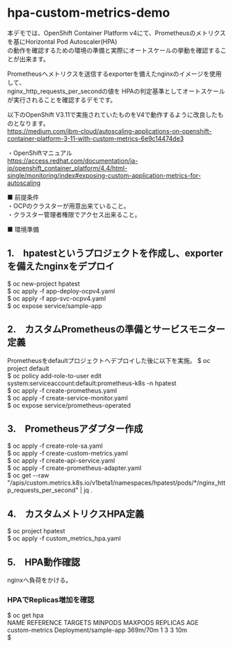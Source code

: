# hpa-custom-metrics-demo

本デモでは、OpenShift Container Platform v4にて、Prometheusのメトリクスを基にHorizontal Pod Autoscaler(HPA)  
の動作を確認するための環境の準備と実際にオートスケールの挙動を確認することが出来ます。  
  
Prometheusへメトリクスを送信するexporterを備えたnginxのイメージを使用して、  
nginx_http_requests_per_secondの値を  HPAの判定基準としてオートスケールが実行されることを確認するデモです。  
  
以下のOpenShift V3.11で実施されていたものをV4で動作するように改良したものとなります。  
https://medium.com/ibm-cloud/autoscaling-applications-on-openshift-container-platform-3-11-with-custom-metrics-6e9c14474de3

・OpenShiftマニュアル  
https://access.redhat.com/documentation/ja-jp/openshift_container_platform/4.4/html-single/monitoring/index#exposing-custom-application-metrics-for-autoscaling

  
■ 前提条件  
・OCPのクラスターが用意出来ていること。  
・クラスター管理者権限でアクセス出来ること。  
  
■ 環境準備  
  
1.　hpatestというプロジェクトを作成し、exporterを備えたnginxをデプロイ  
-----------  
$ oc new-project hpatest  
$ oc apply -f app-deploy-ocpv4.yaml  
$ oc apply -f app-svc-ocpv4.yaml  
$ oc expose service/sample-app  
  
2.　カスタムPrometheusの準備とサービスモニター定義  
-----------  
Prometheusをdefaultプロジェクトへデプロイした後に以下を実施。
$ oc project default  
$ oc policy add-role-to-user edit system:serviceaccount:default:prometheus-k8s -n hpatest  
$ oc apply -f create-prometheus.yaml  
$ oc apply -f create-service-monitor.yaml  
$ oc expose service/prometheus-operated  
  
3.　Prometheusアダプター作成
-----------  
$ oc apply -f create-role-sa.yaml  
$ oc apply -f create-custom-metrics.yaml  
$ oc apply -f create-api-service.yaml  
$ oc apply -f create-prometheus-adapter.yaml  
$ oc get --raw "/apis/custom.metrics.k8s.io/v1beta1/namespaces/hpatest/pods/*/nginx_http_requests_per_second" | jq .  
  
4.　カスタムメトリクスHPA定義  
-----------  
$ oc project hpatest  
$ oc apply -f custom_metrics_hpa.yaml  
  
5.　HPA動作確認
-----------  
nginxへ負荷をかける。  
### HPAでReplicas増加を確認  
$ oc get hpa  
NAME             REFERENCE               TARGETS    MINPODS   MAXPODS   REPLICAS   AGE  
custom-metrics   Deployment/sample-app   369m/70m   1         3         3          10m  
$  


